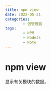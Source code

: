 ```yaml
---
title: npm view
date: 2022-05-31
categories:
        - 包管理器
tags:
        - NPM
        - NodeJs
        - Note
---
```


# npm view

显示有关模块的数据。
